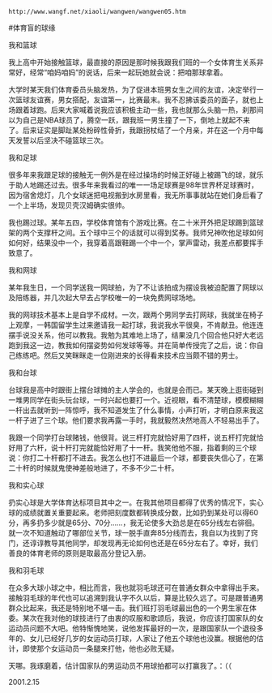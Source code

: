 `http://www.wangf.net/xiaoli/wangwen/wangwen05.htm`

#体育盲的球缘

我和篮球

我上高中开始接触篮球，最直接的原因是那时候我跟我们班的一个女体育生关系非常好，经常“咱妈咱妈”的说话，后来一起玩她就会说：把咱那球拿着。

大学时某天我们体育委员头脑发热，为了促进本班男女生之间的友谊，决定举行一次篮球友谊赛，男女搭配，友谊第一，比赛最末。我不忍拂该委员的面子，就也上场跟着球跑。后来大家喊着说我应该积极主动一些，我也就那么头脑一热，刹那间以为自己是NBA球员了，腾空一跃，跟我班一男生撞了一下，倒地上就起不来了。后来证实是脚趾某处粉碎性骨折，我跟拐杖结了一个月亲，并在这一个月中每天发誓以后坚决不碰篮球三次。

我和足球

很多年来我跟足球的接触无一例外是在经过操场的时候正好碰上被踢飞的球，就乐于助人地踢还过去。很多年来我看过的唯一一场足球赛是98年世界杯足球赛时，因为宿舍熄灯，几个女球迷把电视搬到水房里看，我无所事事就站在她们身后看了一个上半场，发现贝壳汉姆确实很帅。

我也踢过球。某年五四，学校体育馆有个游戏比赛。在二十米开外把足球踢到篮球架的两个支撑杆之间。五个球中三个的话就可以得到奖券。我师兄神吹他足球如何如何好，结果没中一个，我穿着高跟鞋踢一个中一个，掌声雷动，我差点都要挥手致意了。

我和网球

某年我生日，一个同学送我一网球拍，为了不让该拍成为摆设我被迫配置了网球以及陪练器，并几次起大早去占学校唯一的一块免费网球场地。

我的网球技术基本上是自学不成材。一次，跟两个男同学去打网球，我就坐在椅子上观摩，一韩国留学生过来邀请我一起打球，我说我水平很臭，不肯献丑。他连连摆手说没关系，他可以教我。我勉为其难地上场了，结果没几个回合他只好大老远跑到我这一边，教我如何摆姿势如何发球等等。并在简单传授完了之后，说：你自己练练吧。然后又笑眯眯走一位刚进来的长得看来技术应当颇不错的男士。

我和台球

台球我是高中时跟街上摆台球摊的主人学会的，也就是会而已。某天晚上逛街碰到一堆男同学在街头玩台球，一时兴起也要打一个。近视眼，看不清楚球，模模糊糊一杆出去就听到一阵惊呼，我不知道发生了什么事情，小声打听，才明白原来我这一杆子进了三个球。他们要求我再露一手时，我就毅然决然地高人不轻易出手了。

我跟一个同学打台球赌钱，他很背。说三杆打完就恰好用了四杆，说五杆打完就恰好用了六杆，说十杆打完就能恰好用了十一杆。我笑他他不服，指着剩的三个球说：你打二十杆都打不进去。我怎么也打不进最后一个球，都要丧失信心了，在第二十杆的时候就鬼使神差般地进了，不多不少二十杆。

我和实心球

扔实心球是大学体育达标项目其中之一。在我其他项目都得了优秀的情况下，实心球的成绩就置关重要起来。老师把刻度数都转换成分数，比如扔到某处可以得60分，再多扔多少就是65分、70分……，我无论使多大劲总是在65分线左右徘徊。就一次不知道触动了哪部位关节，球一脱手直奔85分线而去，我自以为找到了窍门，还谆谆教导其他同学，却发现再无论如何也还是在65分左右了。幸好，我们善良的体育老师的原则是取最高分登记入册。

我和羽毛球

在众多大球小球之中，相比而言，我也就羽毛球还可在普通女群众中拿得出手来。接触羽毛球的年代也可以追溯到我认字不久以后，算是比较久远了。可是跟普通男群众比起来，我还是特别地不堪一击。我们班打羽毛球最出色的一个男生家在体委。某次在我对他的球技进行了由衷的叹服和歌颂后，我说，你应该打国家队的女运动员问题不大吧。他特惭愧地笑，说他发挥最好的一次，是跟国家队一个退役多年的、女儿已经好几岁的女运动员打球，人家让了他五个球他也没赢。根据他的估计，即使那个女运动员一条腿来打他，他也必败无疑。

天哪。我琢磨着，估计国家队的男运动员不用球拍都可以打赢我了。：（（            

2001.2.15